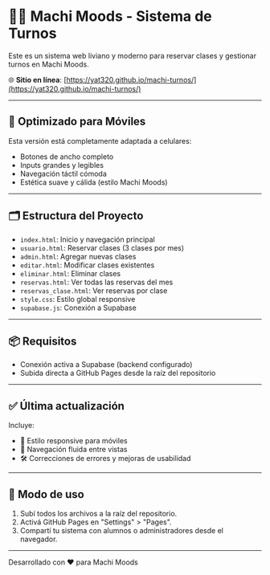 # 🧘‍♀️ Machi Moods - Sistema de Turnos

Este es un sistema web liviano y moderno para reservar clases y gestionar turnos en Machi Moods.

🌐 **Sitio en línea**: [https://yat320.github.io/machi-turnos/](https://yat320.github.io/machi-turnos/)

---

## 📱 Optimizado para Móviles

Esta versión está completamente adaptada a celulares:
- Botones de ancho completo
- Inputs grandes y legibles
- Navegación táctil cómoda
- Estética suave y cálida (estilo Machi Moods)

---

## 🗂️ Estructura del Proyecto

- `index.html`: Inicio y navegación principal
- `usuario.html`: Reservar clases (3 clases por mes)
- `admin.html`: Agregar nuevas clases
- `editar.html`: Modificar clases existentes
- `eliminar.html`: Eliminar clases
- `reservas.html`: Ver todas las reservas del mes
- `reservas_clase.html`: Ver reservas por clase
- `style.css`: Estilo global responsive
- `supabase.js`: Conexión a Supabase

---

## 📦 Requisitos

- Conexión activa a Supabase (backend configurado)
- Subida directa a GitHub Pages desde la raíz del repositorio

---

## ✅ Última actualización

Incluye:
- 💅 Estilo responsive para móviles
- 🔄 Navegación fluida entre vistas
- 🛠️ Correcciones de errores y mejoras de usabilidad

---

## 🧪 Modo de uso

1. Subí todos los archivos a la raíz del repositorio.
2. Activá GitHub Pages en "Settings" > "Pages".
3. Compartí tu sistema con alumnos o administradores desde el navegador.

---

Desarrollado con ❤️ para Machi Moods
